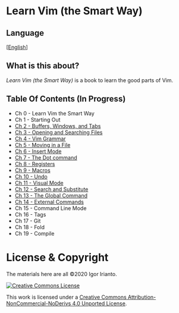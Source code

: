 # Learn Vim (the Smart Way)

## Language
 [[English](./README.md)]

## What is this about?
*Learn Vim (the Smart Way)* is a book to learn the good parts of Vim.

## Table Of Contents (In Progress)
- Ch 0     - Learn Vim the Smart Way
- Ch 1     - Starting Out
- [Ch 2     - Buffers, Windows, and Tabs](./chs/ch02_buffers_windows_tabs.md)
- [Ch 3     - Opening and Searching Files](./chs/ch03_opening_and_searching_files.md)
- [Ch 4     - Vim Grammar](./chs/ch04_vim_grammar.md)
- [Ch 5     - Moving in a File](./chs/ch05_moving_in_file.md)
- [Ch 6     - Insert Mode](./chs/ch06_insert_mode.md)
- [Ch 7     - The Dot command](./chs/ch07_the_dot_command.md)
- [Ch 8     - Registers](./chs/ch08_registers.md)
- [Ch 9     - Macros](./chs/ch09_macros.md)
- [Ch 10    - Undo](./chs/ch10_undo.md)
- [Ch 11    - Visual Mode](./chs/ch11_visual_mode.md)
- [Ch 12    - Search and Substitute](./chs/ch12_search_and_substitute.md)
- [Ch 13    - The Global Command](./chs/ch13_the_global_command.md)
- [Ch 14    - External Commands](./chs/ch14_external_commands.md)
- Ch 15    - Command Line Mode
- Ch 16    - Tags
- Ch 17    - Git
- Ch 18    - Fold
- Ch 19    - Compile

# License & Copyright
The materials here are all ©2020 Igor Irianto.

<a rel="license" href="http://creativecommons.org/licenses/by-nc-nd/4.0/"><img alt="Creative Commons License" style="border-width:0" src="https://i.creativecommons.org/l/by-nc-nd/4.0/88x31.png" /></a><br />

This work is licensed under a <a rel="license" href="http://creativecommons.org/licenses/by-nc-nd/4.0/">Creative Commons Attribution-NonCommercial-NoDerivs 4.0 Unported License</a>.


